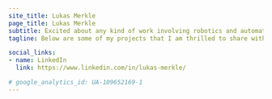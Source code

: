 ```yaml
---
site_title: Lukas Merkle
page_title: Lukas Merkle
subtitle: Excited about any kind of work involving robotics and automation,particularly in the field of perception and planning.
tagline: Below are some of my projects that I am thrilled to share with you. Feel free to browse through all the available descriptions and media.

social_links:
- name: LinkedIn
  link: https://www.linkedin.com/in/lukas-merkle/

# google_analytics_id: UA-109652169-1
---
```

    